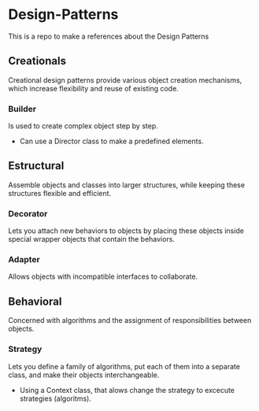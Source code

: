 # Design-Patterns
This is a repo to make a references about the Design Patterns

## Creationals
Creational design patterns provide various object creation mechanisms, which increase flexibility and reuse of existing code.

### Builder
Is used to create complex object step by step.
- Can use a Director class to make a predefined elements.

## Estructural
Assemble objects and classes into larger structures, while keeping these structures flexible and efficient.

### Decorator
Lets you attach new behaviors to objects by placing these objects inside special wrapper objects that contain the behaviors.

### Adapter
Allows objects with incompatible interfaces to collaborate.


## Behavioral
Concerned with algorithms and the assignment of responsibilities between objects.

### Strategy
Lets you define a family of algorithms, put each of them into a separate class, and make their objects interchangeable.
- Using a Context class, that alows change the strategy to excecute strategies (algoritms).